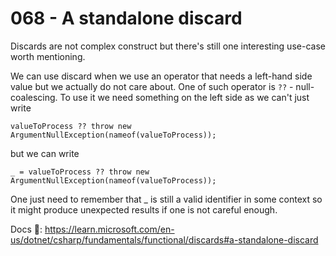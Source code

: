 # 068 - A standalone discard #

Discards are not complex construct but there's still one interesting use-case worth mentioning.

We can use discard when we use an operator that needs a left-hand side value but we actually do not care about. One of such operator is `??` - null-coalescing. To use it we need something on the left side as we can't just write

```
valueToProcess ?? throw new ArgumentNullException(nameof(valueToProcess));
```

but we can write

```
_ = valueToProcess ?? throw new ArgumentNullException(nameof(valueToProcess));
```

One just need to remember that _ is still a valid identifier in some context so it might produce unexpected results if one is not careful enough.

Docs 📑: https://learn.microsoft.com/en-us/dotnet/csharp/fundamentals/functional/discards#a-standalone-discard
